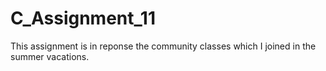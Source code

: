 # C_Assignment_11
This assignment is in reponse the community classes which I joined in the summer vacations.
